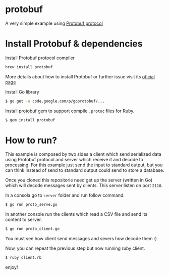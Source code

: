protobuf
========

A very simple example using [Protobuf protocol](https://developers.google.com/protocol-buffers/docs/proto) 

Install Protobuf & dependencies
========

Install Protobuf protocol compiler
```bash
brew install protobuf
```
More details about how to install Protobuf or further issue visit its [oficial page](https://developers.google.com/protocol-buffers/)


Install Go library
```bash
$ go get -u code.google.com/p/goprotobuf/...
```

Install [protobuf](https://github.com/localshred/protobuf) gem to support compile `.protoc` files for Ruby.

```bash
$ gem install protobuf
```

How to run?
======

This example is composed by two sides a client which send serialized data using Protobuf protocol and server which receive it and decode to processing. For this example just send the input to standard output, but you can think instead of send to standard output could send to store a database.

Once you cloned this repositorie need get up the server (written in Go) which will decode messages sent by clients. This server listen on port `2110`.

In a consola go to `server` folder and run follow command:

```bash
$ go run proto_serve.go
```

In another console run the clients which read a CSV file and send its content to server.

```bash
$ go run proto_client.go
```

You must see how client send messages and severs how decode them :)

Now, you can repeat the previous step but now running ruby client.

```bash
$ ruby client.rb
```

enjoy!


